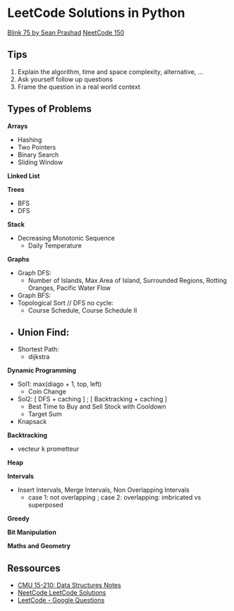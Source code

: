 # LeetCode Solutions in Python

[Blink 75 by Sean Prashad](https://seanprashad.com/leetcode-patterns/)
[NeetCode 150](https://neetcode.io/practice)

## Tips

1. Explain the algorithm, time and space complexity, alternative, ...
2. Ask yourself follow up questions
3. Frame the question in a real world context


## Types of Problems

**Arrays**

- Hashing
- Two Pointers
- Binary Search
- Sliding Window

**Linked List**


**Trees**

- BFS
- DFS


**Stack**

- Decreasing Monotonic Sequence
    * Daily Temperature


**Graphs**

- Graph DFS:
    - Number of Islands, Max Area of Island, Surrounded Regions, Rotting Oranges, Pacific Water Flow
- Graph BFS:
- Topological Sort // DFS no cycle:
    - Course Schedule, Course Schedule II
- Union Find:
    - 
- Shortest Path:
    - dijkstra

**Dynamic Programming**

- Sol1: max(diago + 1, top, left)
    * Coin Change
- Sol2: [ DFS + caching ] ; [ Backtracking + caching ]
    * Best Time to Buy and Sell Stock with Cooldown
    * Target Sum
- Knapsack

**Backtracking**

- vecteur k prometteur


**Heap**


**Intervals**

- Insert Intervals, Merge Intervals, Non Overlapping Intervals
    * case 1: not overlapping ; case 2: overlapping: imbricated vs superposed

**Greedy**


**Bit Manipulation**


**Maths and Geometry**


## Ressources

- [CMU 15-210: Data Structures Notes](http://www.cs.cmu.edu/afs/cs/academic/class/15210-s15/www/lectures/)
- [NeetCode LeetCode Solutions](https://github.com/neetcode-gh/leetcode/tree/main/python)
- [LeetCode - Google Questions](https://leetcode.com/discuss/interview-question/971009/List-of-2020-interview-question-for-Google)

